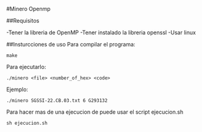 #Minero Openmp

##Requisitos

-Tener la libreria de OpenMP
-Tener instalado la libreria openssl
-Usar linux

##Insturcciones de uso
Para compilar el programa:
```
make
```

Para ejecutarlo:
```
./minero <file> <number_of_hex> <code>
```
Ejemplo:
```
./minero SGSSI-22.CB.03.txt 6 G293132
```
Para hacer mas de una ejecucion de puede usar el script ejecucion.sh
```
sh ejecucion.sh
```
